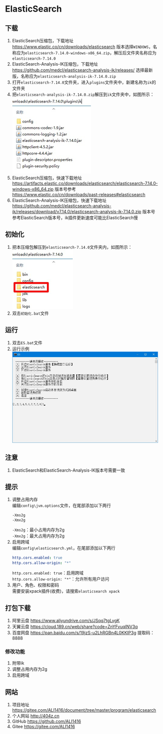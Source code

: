 # ElasticSearch

## 下载
1. ElasticSearch压缩包，下载地址 https://www.elastic.co/cn/downloads/elasticsearch 版本选择`WINDOWS`，名称应为`elasticsearch-7.14.0-windows-x86_64.zip`，解压后文件夹名称应为`elasticsearch-7.14.0`
2. ElasticSearch-Analysis-IK压缩包，下载地址 https://github.com/medcl/elasticsearch-analysis-ik/releases/ 选择最新版，名称应为`elasticsearch-analysis-ik-7.14.0.zip`
3. 打开`elasticsearch-7.14.0`文件夹，进入`plugins`文件夹中，新建名称为`ik`的文件夹
4. 把`elasticsearch-analysis-ik-7.14.0.zip`解压到`ik`文件夹中，如图所示：  
![ik解压示例](img/ik解压示例.jpg)
5. ElasticSearch压缩包，快速下载地址 https://artifacts.elastic.co/downloads/elasticsearch/elasticsearch-7.14.0-windows-x86_64.zip 版本号参考 https://www.elastic.co/cn/downloads/past-releases#elasticsearch
6. ElasticSearch-Analysis-IK压缩包，快速下载地址 https://github.com/medcl/elasticsearch-analysis-ik/releases/download/v7.14.0/elasticsearch-analysis-ik-7.14.0.zip 版本号参考ElasticSearch版本号，ik插件更新速度可能比ElasticSearch慢

## 初始化
1. 把本压缩包解压到`elasticsearch-7.14.0`文件夹内，如图所示：  
![初始化示例](img/初始化示例.jpg)
2. 双击`初始化.bat`文件

## 运行
1. 双击`ES.bat`文件
2. 运行示例  
![运行示例](img/运行示例.jpg)

## 注意
1. ElasticSearch和ElasticSearch-Analysis-IK版本号需要一致

## 提示
1. 调整占用内存  
   编辑`config\jvm.options`文件，在尾部添加以下两行
   ```properties
   -Xms2g
   -Xmx2g
   ```
   `-Xms2g`：最小占用内存为2g  
   `-Xmx2g`：最大占用内存为2g  
2. 启用跨域  
   编辑`config\elasticsearch.yml`，在尾部添加以下两行
   ```yml
   http.cors.enabled: true
   http.cors.allow-origin: "*"
   ```
   `http.cors.enabled: true`：启用跨域  
   `http.cors.allow-origin: "*"`：允许所有用户访问
3. 用户、角色、权限和密码  
   需要安装xpack插件(收费)，请搜索`elasticsearch xpack`

## 打包下载
1. 阿里云盘 https://www.aliyundrive.com/s/JSqq7tgLvgK
2. 天翼云盘 https://cloud.189.cn/web/share?code=ZnYFvuqINV3q
3. 百度网盘 https://pan.baidu.com/s/19jzS-u2LhRGBn4L0KKIP3g 提取码：8888
### 修改功能
1. 附带ik
2. 调整占用内存为2g
3. 启用跨域

## 网站
1. 项目地址 https://gitee.com/ALI1416/document/tree/master/program/elasticsearch
2. 个人网站 http://404z.cn
3. GitHub https://github.com/ALI1416
4. Gitee https://gitee.com/ALI1416
